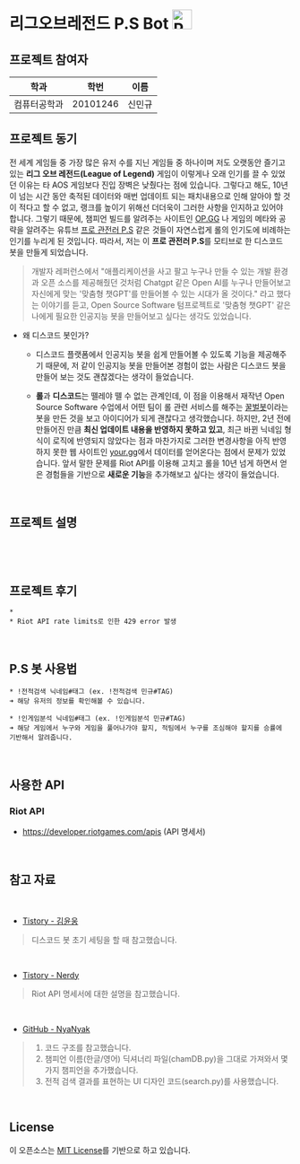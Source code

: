 리그오브레전드 P.S Bot <img src="https://i.ibb.co/4f1nw7T/P-S.webp" width="35px" height="35px" title="px(픽셀) 크기 설정" alt="P.S"></img>
=
프로젝트 참여자
-
|학과|학번|이름|
|---|---|---|
|컴퓨터공학과|20101246|신민규|

프로젝트 동기
-
전 세계 게임들 중 가장 많은 유저 수를 지닌 게임들 중 하나이며 저도 오랫동안 즐기고 있는 **리그 오브 레전드(League of Legend)** 게임이 이렇게나 오래 인기를 끌 수 있었던 이유는 타 AOS 게임보다 진입 장벽은 낮췄다는 점에 있습니다. 그렇다고 해도, 10년이 넘는 시간 동안 축적된 데이터와 매번 업데이트 되는 패치내용으로 인해 알아야 할 것이 적다고 할 수 없고, 랭크를 높이기 위해선 더더욱이 그러한 사항을 인지하고 있어야 합니다. 그렇기 때문에, 챔피언 빌드를 알려주는 사이트인 [OP.GG](https://www.op.gg/champions) 나 게임의 메타와 공략을 알려주는 유튜브 [프로 관전러 P.S](https://www.youtube.com/@ProfessionalSpectator) 같은 것들이 자연스럽게 롤의 인기도에 비례하는 인기를 누리게 된 것입니다. 따라서, 저는 이 **프로 관전러 P.S**를 모티브로 한 디스코드 봇을 만들게 되었습니다.   
> 개발자 레퍼런스에서 "애플리케이션을 사고 팔고 누구나 만들 수 있는 개발 환경과 오픈 소스를 제공해줬던 것처럼 Chatgpt 같은 Open AI를 누구나 만들어보고 자신에게 맞는 '맞춤형 챗GPT'를 만들어볼 수 있는 시대가 올 것이다." 라고 했다는 이야기를 듣고, Open Source Software 텀프로젝트로 '맞춤형 챗GPT' 같은 나에게 필요한 인공지능 봇을 만들어보고 싶다는 생각도 있었습니다.      
* 왜 디스코드 봇인가?

  * 디스코드 플랫폼에서 인공지능 봇을 쉽게 만들어볼 수 있도록 기능을 제공해주기 때문에, 저 같이 인공지능 봇을 만들어본 경험이 없는 사람은 디스코드 봇을 만들어 보는 것도 괜찮겠다는 생각이 들었습니다.
   
  * **롤**과 **디스코드**는 뗄레야 뗄 수 없는 관계인데, 이 점을 이용해서 재작년 Open Source Software 수업에서 어떤 팀이 롤 관련 서비스를 해주는 [꿀벌봇](https://github.com/NyaNyak/discord-beebot/tree/main)이라는 봇을 만든 것을 보고 아이디어가 되게 괜찮다고 생각했습니다. 하지만, 2년 전에 만들어진 만큼 **최신 업데이트 내용을 반영하지 못하고 있고**, 최근 바뀐 닉네임 형식이 로직에 반영되지 않았다는 점과 마찬가지로 그러한 변경사항을 아직 반영하지 못한 웹 사이트인 [your.gg](https://your.gg/ko/kr/home)에서 데이터를 얻어온다는 점에서 문제가 있었습니다. 앞서 말한 문제를 Riot API를 이용해 고치고 롤을 10년 넘게 하면서 얻은 경험들을 기반으로 **새로운 기능**을 추가해보고 싶다는 생각이 들었습니다.

</br>

프로젝트 설명
-
```


```

</br>

프로젝트 후기
-
```
* 
* Riot API rate limits로 인한 429 error 발생

```


</br>


P.S 봇 사용법
-
```
* !전적검색 닉네임#태그 (ex. !전적검색 민규#TAG)
➜ 해당 유저의 정보를 확인해볼 수 있습니다.

* !인게임분석 닉네임#태그 (ex. !인게임분석 민규#TAG)
➜ 해당 게임에서 누구와 게임을 풀어나가야 할지, 적팀에서 누구를 조심해야 할지를 승률에 기반해서 알려줍니다.
```

</br>

사용한 API
-
### Riot API
* https://developer.riotgames.com/apis (API 명세서)

</br>

참고 자료
-

</br>

* [Tistory - 김윤웅](https://yunwoong.tistory.com/212)
> 디스코드 봇 초기 세팅을 할 때 참고했습니다.

</br>

* [Tistory - Nerdy](https://whiplash-bd.tistory.com/42)
> Riot API 명세서에 대한 설명을 참고했습니다.

</br>

* [GitHub - NyaNyak](https://github.com/NyaNyak/discord-beebot)
> 1. 코드 구조를 참고했습니다.  
> 2. 챔피언 이름(한글/영어) 딕셔너리 파일(chamDB.py)을 그대로 가져와서 몇 가지 챔피언을 추가했습니다.  
> 3. 전적 검색 결과를 표현하는 UI 디자인 코드(search.py)를 사용했습니다.

</br>

License
-
이 오픈소스는 [MIT License](https://github.com/uykm/P.Sbot-Discord/blob/main/LICENSE)를 기반으로 하고 있습니다.


